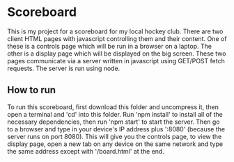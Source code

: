 # Scoreboard

This is my project for a scoreboard for my local hockey club.
There are two client HTML pages with javascript controlling them and their content.
One of these is a controls page which will be run in a browser on a laptop.
The other is a display page which will be displayed on the big screen.
These two pages communicate via a server written in javascript using GET/POST fetch requests.
The server is run using node.

## How to run

To run this scoreboard, first download this folder and uncompress it, then open a terminal and 'cd' into this folder. Run 'npm install' to install all of the necessary dependencies, then run 'npm start' to start the server. Then go to a browser and type in your device's IP address plus ':8080' (because the server runs on port 8080).
This will give you the controls page, to view the display page, open a new tab on any device on the same network and type the same address except with '/board.html' at the end.
